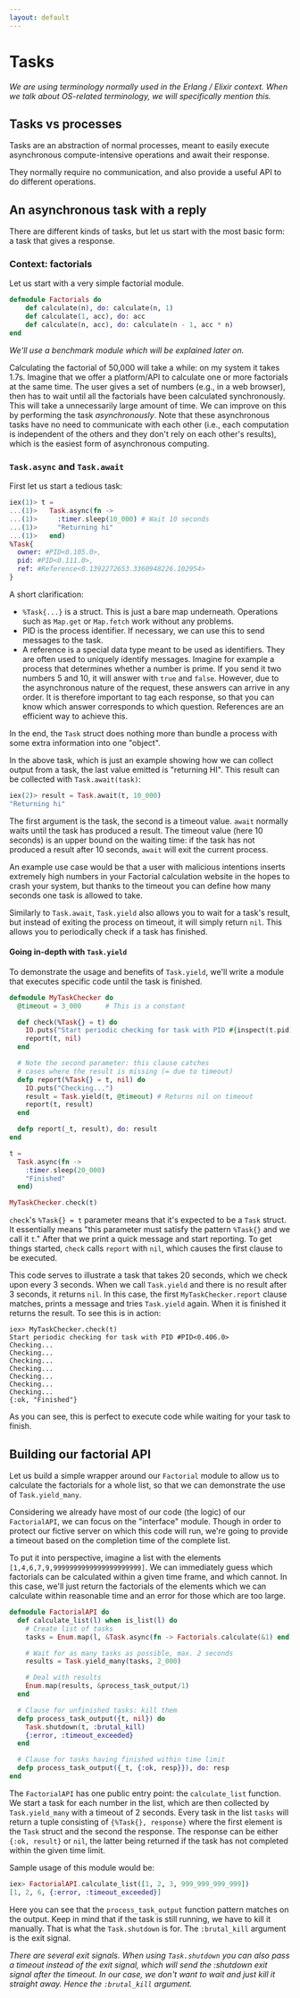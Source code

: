 ```yaml
---
layout: default
---
```

# Tasks

_We are using terminology normally used in the Erlang / Elixir context. When we talk about OS-related terminology, we will specifically mention this._

## Tasks vs processes

Tasks are an abstraction of normal processes, meant to easily execute asynchronous compute-intensive operations and await their response.

They normally require no communication, and also provide a useful API to do different operations.

## An asynchronous task with a reply

There are different kinds of tasks, but let us start with the most basic form: a task that gives a response.

### Context: factorials

Let us start with a very simple factorial module.

```elixir
defmodule Factorials do
    def calculate(n), do: calculate(n, 1)
    def calculate(1, acc), do: acc
    def calculate(n, acc), do: calculate(n - 1, acc * n)
end
```

_We'll use a benchmark module which will be explained later on._

Calculating the factorial of 50,000 will take a while: on my system it takes 1.7s. Imagine that we offer a platform/API to calculate one or more factorials at the same time. The user gives a set of numbers (e.g., in a web browser), then has to wait until all the factorials have been calculated synchronously. This will take a unnecessarily large amount of time. We can improve on this by performing the task *asynchronously*. Note that these asynchronous tasks have no need to communicate with each other (i.e., each computation is independent of the others and they
don't rely on each other's results), which is the easiest form of asynchronous computing.

### `Task.async` and `Task.await`

First let us start a tedious task:

```elixir
iex(1)> t =
...(1)>   Task.async(fn ->
...(1)>     :timer.sleep(10_000) # Wait 10 seconds
...(1)>     "Returning hi"
...(1)>   end)
%Task{
  owner: #PID<0.105.0>,
  pid: #PID<0.111.0>,
  ref: #Reference<0.1392272653.3360948226.102954>
}
```

A short clarification:

* `%Task{...}` is a struct. This is just a bare map underneath. Operations such as `Map.get` or `Map.fetch` work without any problems.
* PID is the process identifier. If necessary, we can use this to send messages to the task.
* A reference is a special data type meant to be used as identifiers. They are often used to uniquely identify messages. Imagine for example a process that determines whether a number is prime. If you send it two numbers 5 and 10, it will answer with `true` and `false`. However, due to the asynchronous nature of the request, these answers can arrive in any order. It is therefore important to tag each response, so that you can know which answer corresponds to which question. References are an efficient way to achieve this. 

In the end, the `Task` struct does nothing more than bundle a process with some
extra information into one "object".

In the above task, which is just an example showing how we can collect output from a task, the last value emitted is "returning HI". This result can be collected with `Task.await(task)`:

```elixir
iex(2)> result = Task.await(t, 10_000)
"Returning hi"
```

The first argument is the task, the second is a timeout value.
`await` normally waits until the task has produced a result.
The timeout value (here 10 seconds) is an upper bound
on the waiting time: if the task has not produced a result
after 10 seconds, `await` will exit the current process.

An example use case would be that a user with malicious intentions inserts extremely high numbers in your Factorial calculation website in the hopes to crash your system, but thanks to the timeout you can define how many seconds one task is allowed to take. 

Similarly to `Task.await`, `Task.yield` also allows you to wait for a task's result,
but instead of exiting the process on timeout, it will simply return `nil`. This allows you to periodically check if a task has finished.

#### Going in-depth with `Task.yield`

To demonstrate the usage and benefits of `Task.yield`, we'll write a module that executes specific code until the task is finished. 

```elixir
defmodule MyTaskChecker do
  @timeout = 3_000      # This is a constant

  def check(%Task{} = t) do
    IO.puts("Start periodic checking for task with PID #{inspect(t.pid)}")
    report(t, nil)
  end

  # Note the second parameter: this clause catches
  # cases where the result is missing (= due to timeout)
  defp report(%Task{} = t, nil) do
    IO.puts("Checking...")
    result = Task.yield(t, @timeout) # Returns nil on timeout
    report(t, result)
  end

  defp report(_t, result), do: result
end

t =
  Task.async(fn ->
    :timer.sleep(20_000)
    "Finished"
  end)

MyTaskChecker.check(t)
```

`check`'s `%Task{} = t` parameter means that it's expected to be a `Task` struct. It essentially means "this parameter must satisfy the pattern `%Task{}` and we call it `t`." After that we print a quick message and start reporting. To get things started, `check` calls `report` with `nil`, which causes the first clause to be executed.

This code serves to illustrate a task that takes 20 seconds, which we check upon every 3 seconds. When we call `Task.yield` and there is no result after 3 seconds, it returns `nil`. In this case, the first `MyTaskChecker.report` clause matches, prints a message and tries `Task.yield` again. When it is finished it returns the result. To see this is in action:

```
iex> MyTaskChecker.check(t)
Start periodic checking for task with PID #PID<0.406.0>
Checking...
Checking...
Checking...
Checking...
Checking...
Checking...
Checking...
{:ok, "Finished"}
```

As you can see, this is perfect to execute code while waiting for your task to finish.

## Building our factorial API

Let us build a simple wrapper around our `Factorial` module to allow us to calculate the factorials for a whole list, so that we can demonstrate the use of `Task.yield_many`.

Considering we already have most of our code (the logic) of our `FactorialAPI`, we can focus on the "interface" module. Though in order to protect our fictive server on which this code will run, we're going to provide a timeout based on the completion time of the complete list.

To put it into perspective, imagine a list with the elements
`[1,4,6,7,9,9999999999999999999999]`. We can immediately guess which factorials can be calculated within a given time frame, and which cannot. In this case, we'll just return the factorials of the elements which we can calculate within reasonable time and an error for those which are too large.

```elixir
defmodule FactorialAPI do
  def calculate_list(l) when is_list(l) do
    # Create list of tasks
    tasks = Enum.map(l, &Task.async(fn -> Factorials.calculate(&1) end))

    # Wait for as many tasks as possible, max. 2 seconds
    results = Task.yield_many(tasks, 2_000)

    # Deal with results
    Enum.map(results, &process_task_output/1)
  end

  # Clause for unfinished tasks: kill them
  defp process_task_output({t, nil}) do
    Task.shutdown(t, :brutal_kill)
    {:error, :timeout_exceeded}
  end

  # Clause for tasks having finished within time limit
  defp process_task_output({_t, {:ok, resp}}), do: resp
end
```

The `FactorialAPI` has one public entry point: the `calculate_list` function. We start a task for each number in the list, which are then collected by `Task.yield_many` with a timeout of 2 seconds. Every task in the list `tasks` will return a tuple consisting of `{%Task{}, response}` where the first element is the `Task` struct and the second the response. The response can be either `{:ok, result}` or `nil`, the latter
being returned if the task has not completed within the given time limit.

Sample usage of this module would be:

```elixir
iex> FactorialAPI.calculate_list([1, 2, 3, 999_999_999_999])
[1, 2, 6, {:error, :timeout_exceeded}]
```

Here you can see that the `process_task_output` function pattern matches on the output. Keep in mind that if the task is still running, we have to kill it manually. That is what the `Task.shutdown` is for. The `:brutal_kill` argument is the exit signal. 

_There are several exit signals. When using `Task.shutdown` you can also pass a timeout instead of the exit signal, which will send the :shutdown exit signal after the timeout. In our case, we don't want to wait and just kill it straight away. Hence the `:brutal_kill` argument._